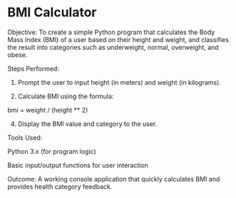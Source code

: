 # BMI Calculator

Objective:
To create a simple Python program that calculates the Body Mass Index (BMI) of a user based on their height and weight, and classifies the result into categories such as underweight, normal, overweight, and obese.

Steps Performed:

1. Prompt the user to input height (in meters) and weight (in kilograms).


2. Calculate BMI using the formula:



bmi = weight / (height ** 2)

4. Display the BMI value and category to the user.



Tools Used:

Python 3.x (for program logic)

Basic input/output functions for user interaction


Outcome:
A working console application that quickly calculates BMI and provides health category feedback.
